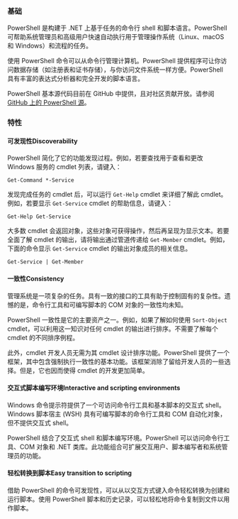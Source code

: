 ### 基础

PowerShell 是构建于 .NET 上基于任务的命令行 shell 和脚本语言。PowerShell 可帮助系统管理员和高级用户快速自动执行用于管理操作系统（Linux、macOS 和 Windows）和流程的任务。

使用 PowerShell 命令可以从命令行管理计算机。PowerShell 提供程序可让你访问数据存储（如注册表和证书存储），与你访问文件系统一样方便。PowerShell 具有丰富的表达式分析器和完全开发的脚本语言。

PowerShell 基本源代码目前在 GitHub 中提供，且对社区贡献开放。请参阅 [GitHub 上的 PowerShell 源](https://github.com/powershell/powershell)。

### 特性

#### 可发现性Discoverability

PowerShell 简化了它的功能发现过程。例如，若要查找用于查看和更改 Windows 服务的 cmdlet 列表，请键入：

```
Get-Command *-Service
```

发现完成任务的 cmdlet 后，可以运行 `Get-Help` cmdlet 来详细了解此 cmdlet。例如，若要显示 `Get-Service` cmdlet 的帮助信息，请键入：

```
Get-Help Get-Service
```

大多数 cmdlet 会返回对象，这些对象可获得操作，然后再呈现为显示文本。若要全面了解 cmdlet 的输出，请将输出通过管道传递给 `Get-Member` cmdlet。例如，下面的命令显示 `Get-Service` cmdlet 的输出对象成员的相关信息。

```
Get-Service | Get-Member
```

#### 一致性Consistency

管理系统是一项复杂的任务。具有一致的接口的工具有助于控制固有的复杂性。遗憾的是，命令行工具和可编写脚本的 COM 对象的一致性均未知。

PowerShell 一致性是它的主要资产之一。例如，如果了解如何使用 `Sort-Object` cmdlet，可以利用这一知识对任何 cmdlet 的输出进行排序。不需要了解每个 cmdlet 的不同排序例程。

此外，cmdlet 开发人员无需为其 cmdlet 设计排序功能。PowerShell 提供了一个框架，其中包含强制执行一致性的基本功能。该框架消除了留给开发人员的一些选择。但是，它也因而使得 cmdlet 的开发更加简单。

#### 交互式脚本编写环境Interactive and scripting environments

Windows 命令提示符提供了一个可访问命令行工具和基本脚本的交互式 shell。Windows 脚本宿主 (WSH) 具有可编写脚本的命令行工具和 COM 自动化对象，但不提供交互式 shell。

PowerShell 结合了交互式 shell 和脚本编写环境。PowerShell 可以访问命令行工具、COM 对象和 .NET 类库。此功能组合可扩展交互用户、脚本编写者和系统管理员的功能。

#### 轻松转换到脚本Easy transition to scripting

借助 PowerShell 的命令可发现性，可以从以交互方式键入命令轻松转换为创建和运行脚本。使用 PowerShell 脚本和历史记录，可以轻松地将命令复制到文件以用作脚本。